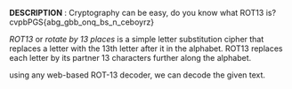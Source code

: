 **DESCRIPTION** : Cryptography can be easy, do you know what ROT13 is? cvpbPGS{abg_gbb_onq_bs_n_ceboyrz}

_ROT13_ or _rotate by 13 places_ is a simple letter substitution cipher that replaces a letter with the 13th letter after it in the alphabet.
ROT13 replaces each letter by its partner 13 characters further along the alphabet.

using any web-based ROT-13 decoder, we can decode the given text.
